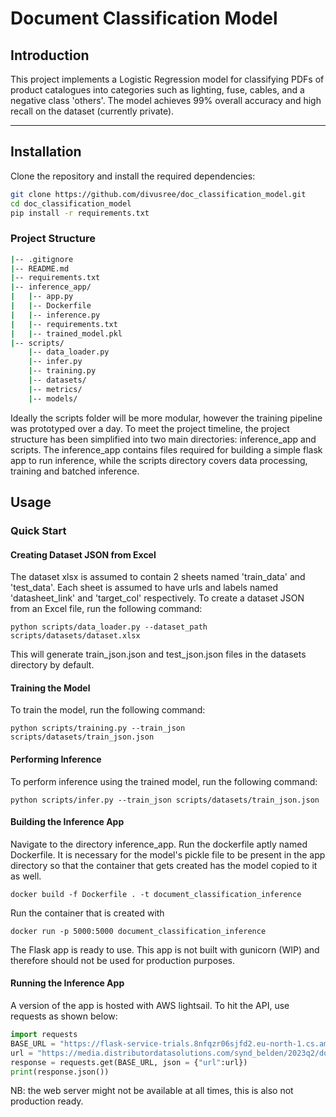 # Document Classification Model

## Introduction

This project implements a Logistic Regression model for classifying PDFs of product catalogues into categories such as lighting, fuse, cables, and a negative class 'others'. The model achieves 99% overall accuracy and high recall on the dataset (currently private).

---

## Installation

Clone the repository and install the required dependencies:

```bash
git clone https://github.com/divusree/doc_classification_model.git
cd doc_classification_model
pip install -r requirements.txt
```
### Project Structure

```bash
|-- .gitignore
|-- README.md
|-- requirements.txt
|-- inference_app/
|   |-- app.py
|   |-- Dockerfile
|   |-- inference.py
|   |-- requirements.txt
|   |-- trained_model.pkl
|-- scripts/
    |-- data_loader.py
    |-- infer.py
    |-- training.py
    |-- datasets/
    |-- metrics/
    |-- models/
```

Ideally the scripts folder will be more modular, however the training pipeline was prototyped over a day. To meet the project timeline, the project structure has been simplified into two main directories: inference_app and scripts. The inference_app contains files required for building a simple flask app to run inference, while the scripts directory covers data processing, training and batched inference.  

## Usage

### Quick Start

#### Creating Dataset JSON from Excel

The dataset xlsx is assumed to contain 2 sheets named 'train_data' and 'test_data'. Each sheet is assumed to have urls and labels named 'datasheet_link' and 'target_col' respectively. To create a dataset JSON from an Excel file, run the following command:

`python scripts/data_loader.py --dataset_path scripts/datasets/dataset.xlsx`

This will generate train_json.json and test_json.json files in the datasets directory by default. 

#### Training the Model

To train the model, run the following command:

`python scripts/training.py --train_json scripts/datasets/train_json.json`

#### Performing Inference

To perform inference using the trained model, run the following command:

`python scripts/infer.py --train_json scripts/datasets/train_json.json`

#### Building the Inference App

Navigate to the directory inference_app. Run the dockerfile aptly named Dockerfile. It is necessary for the model's pickle file to be present in the app directory so that the container that gets created has the model copied to it as well.   

`docker build -f Dockerfile . -t document_classification_inference`

Run the container that is created with 

`docker run -p 5000:5000 document_classification_inference`

The Flask app is ready to use. This app is not built with gunicorn (WIP) and therefore should not be used for production purposes.

#### Running the Inference App

A version of the app is hosted with AWS lightsail. To hit the API, use requests as shown below:

```python
import requests 
BASE_URL = "https://flask-service-trials.8nfqzr06sjfd2.eu-north-1.cs.amazonlightsail.com/predict" 
url = "https://media.distributordatasolutions.com/synd_belden/2023q2/documents/cd68a6eb3f35cc315cc789d3bfa98de9efde9e75.pdf" 
response = requests.get(BASE_URL, json = {"url":url}) 
print(response.json())
```

NB: the web server might not be available at all times, this is also not production ready.
